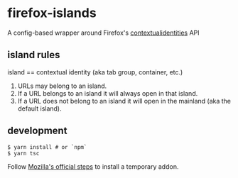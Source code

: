 # firefox-islands

A config-based wrapper around Firefox's [contextualidentities](https://developer.mozilla.org/en-US/docs/Mozilla/Add-ons/WebExtensions/Work_with_contextual_identities) API

## island rules

island == contextual identity (aka tab group, container, etc.)

1. URLs may belong to an island.
2. If a URL belongs to an island it will always open in that island.
3. If a URL does not belong to an island it will open in the mainland (aka the default island).

## development

```shell
$ yarn install # or `npm`
$ yarn tsc
```

Follow [Mozilla's official steps](https://developer.mozilla.org/en-US/docs/Mozilla/Add-ons/WebExtensions/Your_first_WebExtension#Trying_it_out) to install a temporary addon.
